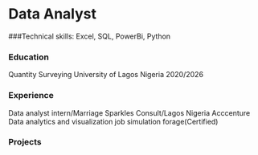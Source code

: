 # Data Analyst

###Technical skills: Excel, SQL, PowerBi, Python

### Education
Quantity Surveying
University of Lagos Nigeria 2020/2026

### Experience
Data analyst intern/Marriage Sparkles Consult/Lagos Nigeria
Acccenture Data analytics and visualization job simulation forage(Certified)

### Projects
